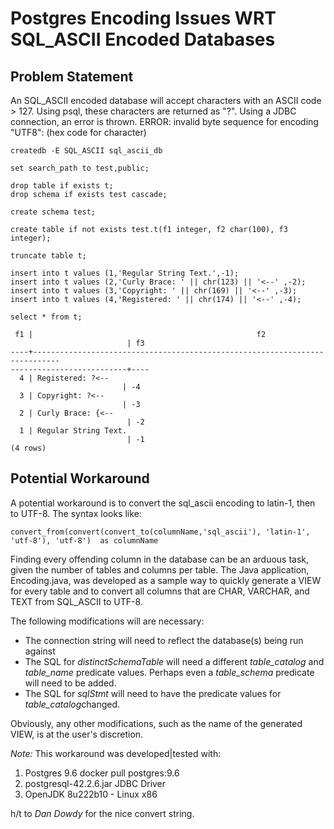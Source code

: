# Postgres Encoding Issues WRT SQL_ASCII Encoded Databases

## Problem Statement
An SQL_ASCII encoded database will accept characters with an ASCII code > 127.  Using psql, these characters are returned as "?".  Using a JDBC connection, an error is thrown.  ERROR: invalid byte sequence for encoding "UTF8": (hex code for character)

```
createdb -E SQL_ASCII sql_ascii_db

set search_path to test,public;

drop table if exists t;
drop schema if exists test cascade;

create schema test;

create table if not exists test.t(f1 integer, f2 char(100), f3 integer);

truncate table t;

insert into t values (1,'Regular String Text.',-1);
insert into t values (2,'Curly Brace: ' || chr(123) || '<--' ,-2);
insert into t values (3,'Copyright: ' || chr(169) || '<--' ,-3);
insert into t values (4,'Registered: ' || chr(174) || '<--' ,-4);

select * from t;

 f1 |                                                  f2                        
                          | f3 
----+----------------------------------------------------------------------------
--------------------------+----
  4 | Registered: ?<--                                                            
                         | -4
  3 | Copyright: ?<--                                                             
                         | -3
  2 | Curly Brace: {<--                                                          
                          | -2
  1 | Regular String Text.                                                       
                          | -1
(4 rows)

```
## Potential Workaround
A potential workaround is to convert the sql_ascii encoding to latin-1, then to UTF-8.  The syntax looks like:
```
convert_from(convert(convert_to(columnName,'sql_ascii'), 'latin-1', 'utf-8'), 'utf-8')  as columnName
```

Finding every offending column in the database can be an arduous task, given the number of tables and columns per table.  The Java application, Encoding.java, was developed as a sample way to quickly generate a VIEW for every table and to convert all columns that are CHAR, VARCHAR, and TEXT from SQL_ASCII to UTF-8.

The following modifications will are necessary:
-  The connection string will need to reflect the database(s) being run against
-  The SQL for *distinctSchemaTable* will need a different *table_catalog* and *table_name* predicate values.  Perhaps even a *table_schema* predicate will need to be added. 
-  The SQL for *sqlStmt* will need to have the predicate values for *table_catalog*changed.

Obviously, any other modifications, such as the name of the generated VIEW, is at the user's discretion.

*Note:*  This workaround was developed|tested with:
1.  Postgres 9.6 docker pull postgres:9.6
1.  postgresql-42.2.6.jar JDBC Driver
1.  OpenJDK 8u222b10 - Linux x86


h/t to *Dan Dowdy* for the nice convert string.
